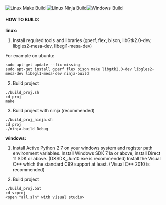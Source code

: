 ![Linux Make Build](https://github.com/onecoolx/davinci/workflows/Linux%20Make%20Build/badge.svg) ![Linux Ninja Build](https://github.com/onecoolx/davinci/workflows/Linux%20Ninja%20Build/badge.svg)![Windows Build](https://github.com/onecoolx/davinci/workflows/Windows%20Build/badge.svg)

#### HOW TO BUILD:

**linux:**

1. Install required tools and libraries (gperf, flex, bison, libGtk2.0-dev, libgles2-mesa-dev, libegl1-mesa-dev)

For example on ubuntu:

```
sudo apt-get update --fix-missing
sudo apt-get install gperf flex bison make libgtk2.0-dev libgles2-mesa-dev libegl1-mesa-dev ninja-build
```

2. Build project

```
./build_proj.sh
cd proj
make
```

3. Build project with ninja (recommended)

```
./build_proj_ninja.sh
cd proj
./ninja-build Debug
```

**windows:**

1. Install Active Python 2.7 on your windows system and register path environment variables.
   Install Windows SDK 7.1a or above, install Direct 11 SDK or above. (DXSDK_Jun10.exe is recommended)
   Install the Visual C++  which the standard C99 support at least. (Visual C++ 2010 is recommended) 

2. Build project

```
./build_proj.bat
cd vcproj
<open "all.sln" with visual studio>
```

